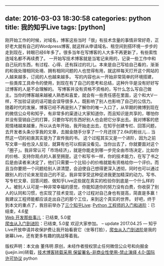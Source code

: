 
---
date: 2016-03-03 18:30:58
categories: python
title: 我的知乎Live
tags: [python]
---
刚开始工作的时候，对域名，博客这些当时「很」有技术含量的事情非常好奇，正好老大就有自己的Wordpress博客,
就这样从申请域名、租空间到搭环境一步步的走到现在，转眼已经6年多了。很多当年在写博客的人大多不再更新了，有些索性连域名都不再续费了。
一开始写技术博客就是当笔记来用的，记录一些工作中和自己玩的东西，有过程、心得、还有踩过的坑儿。本来是自己写给自己看的，渐渐的和我处理相同处境、拥有相同问题的人也觉得有用，就这样每天打开这个网站的人越来越多，订阅的人也越来越多。
写的内容也从一开始非常简单的环境搭建，一些类库工具命令的使用，到现在有了自己的思考和总结，这种升华是没有好好写过博客的人是不会理解的。
写博客并没有资格不资格的，写什么怎么写自己做主。当你的博客越来越被人熟悉和喜爱，就会有一些责任感在里面，这个和大V一样，不加验证说的话可能会误导很多人，既影响了别人也影响了自己的公信力。
随着时代的发展，博客已经不再是别人了解你的唯一入口了，从早期的微博到现在的微信公众号和知乎，有非常多的渠道让大家知道你，而且知识是共享的，哪怕你并没有营销自己的打算，只要你写的东西好别人也会把它分享出去。我对博客的悲观情绪越来越重，所以从去年开始，我开始走出去，在知乎创建专栏、回答问题，去开发者头条分享我的文章，去掘金随手分享了一个月还拐了2.6k的粉丝儿…
当然这一切的初衷其实是为了宣传我的书。
这个过程其实又是一个进阶，因为之前写文章一般也没人反驳，就算有也可以假装没看见。当你出去了，你就要面对这个「圈子」。我非常认可「市场经济」，就是你能走到哪一步完全由市场决定，比如你的价格、支持你观点的人甚至拥趸。这个和写书一样，你的技术能力，在写了书之后是由读者来决定了，他们只需要一个比较小的价格就能有资格给你一个评价。而且当你要把一个问题给别人讲清楚，会迫使自己想得更深入透彻，同时也可以通过跟别人的讨论来发现自己的不足。我非常享受这种促进我更加精深的动力。写书、写专栏文章、回答问题、做知乎Live这些就在真实的检验你到底是一个什么样的人。被别人认可是一种非常幸福的感觉，你能知道你的努力没有白费，你收获了别人的认同和习惯，也实现了技术变现，这个过程对自己身也有提高，简直是多赢！我建议工程师能都应该走出自己的那个工位，来到这个真实的世界。
好吧，终于到本文的重点了，我目前举办了[三个知乎Live](http://t.cn/R6tP2Cg):
[Python 工程师的入门和进阶](https://www.zhihu.com/lives/789840559912009728)：已结束，4.6星  
[Web 开发那些事儿](https://www.zhihu.com/lives/818460443575218176)：已结束, 5.0星  
[爬虫从入门到进阶](https://www.zhihu.com/lives/827530183664861184)：已结束, 5.0星
欢迎大家参加。
– update 2017.04.25 —
知乎Live开放申请并收保护费让我开始看衰它（坐等打脸），[爬虫从入门到进阶](https://www.zhihu.com/lives/827530183664861184)是我的谢幕Live，还有更多有趣的挑战等着我。

版权声明：本文由 董伟明 原创，未经作者授权禁止任何微信公众号和向掘金(juejin.im)转载，[技术博客转载采用 保留署名-非商业性使用-禁止演绎 4.0-国际许可协议](https://creativecommons.org/licenses/by-nc-nd/4.0/deed.zh)
python
